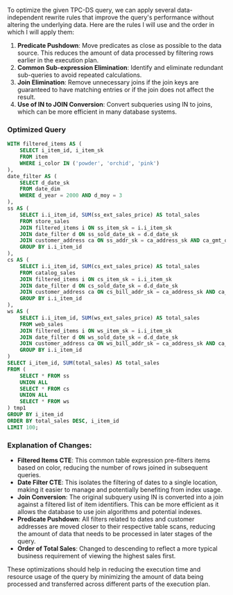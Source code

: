 To optimize the given TPC-DS query, we can apply several data-independent rewrite rules that improve the query's performance without altering the underlying data. Here are the rules I will use and the order in which I will apply them:

1. **Predicate Pushdown**: Move predicates as close as possible to the data source. This reduces the amount of data processed by filtering rows earlier in the execution plan.
2. **Common Sub-expression Elimination**: Identify and eliminate redundant sub-queries to avoid repeated calculations.
3. **Join Elimination**: Remove unnecessary joins if the join keys are guaranteed to have matching entries or if the join does not affect the result.
4. **Use of IN to JOIN Conversion**: Convert subqueries using IN to joins, which can be more efficient in many database systems.

### Optimized Query

```sql
WITH filtered_items AS (
    SELECT i_item_id, i_item_sk
    FROM item
    WHERE i_color IN ('powder', 'orchid', 'pink')
),
date_filter AS (
    SELECT d_date_sk
    FROM date_dim
    WHERE d_year = 2000 AND d_moy = 3
),
ss AS (
    SELECT i.i_item_id, SUM(ss_ext_sales_price) AS total_sales
    FROM store_sales
    JOIN filtered_items i ON ss_item_sk = i.i_item_sk
    JOIN date_filter d ON ss_sold_date_sk = d.d_date_sk
    JOIN customer_address ca ON ss_addr_sk = ca_address_sk AND ca_gmt_offset = -6
    GROUP BY i.i_item_id
),
cs AS (
    SELECT i.i_item_id, SUM(cs_ext_sales_price) AS total_sales
    FROM catalog_sales
    JOIN filtered_items i ON cs_item_sk = i.i_item_sk
    JOIN date_filter d ON cs_sold_date_sk = d.d_date_sk
    JOIN customer_address ca ON cs_bill_addr_sk = ca_address_sk AND ca_gmt_offset = -6
    GROUP BY i.i_item_id
),
ws AS (
    SELECT i.i_item_id, SUM(ws_ext_sales_price) AS total_sales
    FROM web_sales
    JOIN filtered_items i ON ws_item_sk = i.i_item_sk
    JOIN date_filter d ON ws_sold_date_sk = d.d_date_sk
    JOIN customer_address ca ON ws_bill_addr_sk = ca_address_sk AND ca_gmt_offset = -6
    GROUP BY i.i_item_id
)
SELECT i_item_id, SUM(total_sales) AS total_sales
FROM (
    SELECT * FROM ss
    UNION ALL
    SELECT * FROM cs
    UNION ALL
    SELECT * FROM ws
) tmp1
GROUP BY i_item_id
ORDER BY total_sales DESC, i_item_id
LIMIT 100;
```

### Explanation of Changes:
- **Filtered Items CTE**: This common table expression pre-filters items based on color, reducing the number of rows joined in subsequent queries.
- **Date Filter CTE**: This isolates the filtering of dates to a single location, making it easier to manage and potentially benefiting from index usage.
- **Join Conversion**: The original subquery using IN is converted into a join against a filtered list of item identifiers. This can be more efficient as it allows the database to use join algorithms and potential indexes.
- **Predicate Pushdown**: All filters related to dates and customer addresses are moved closer to their respective table scans, reducing the amount of data that needs to be processed in later stages of the query.
- **Order of Total Sales**: Changed to descending to reflect a more typical business requirement of viewing the highest sales first.

These optimizations should help in reducing the execution time and resource usage of the query by minimizing the amount of data being processed and transferred across different parts of the execution plan.